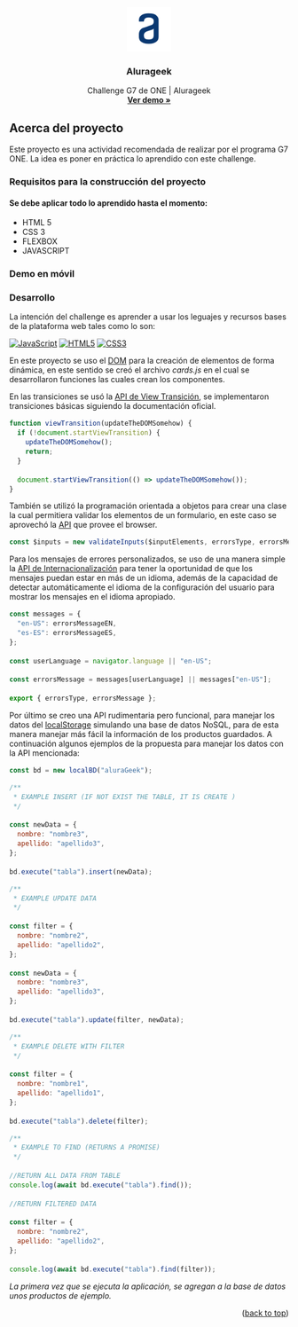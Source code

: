 <!-- PROJECT LOGO -->
<br />
<div id="encabezado" align="center">
    <img src="./assets//img/logoalura.svg" alt="Logo" width="80" height="80">

  <h3 align="center">Alurageek</h3>

  <p align="center">
    Challenge G7 de ONE | Alurageek
    <br />
    <a href="#" target="_blank"><strong>Ver demo »</strong></a>
    <br />
  </p>
</div>

<!-- ABOUT THE PROJECT -->

## Acerca del proyecto



Este proyecto es una actividad recomendada de realizar por el programa G7 ONE. La idea es poner en práctica lo aprendido con este challenge.

### Requisitos para la construcción del proyecto

#### Se debe aplicar todo lo aprendido hasta el momento:

- HTML 5
- CSS 3
- FLEXBOX
- JAVASCRIPT

### Demo en móvil

<p align="center">
<a></a>
</p>

### Desarrollo

La intención del challenge es aprender a usar los leguajes y recursos bases de la plataforma web tales como lo son:

[![JavaScript][JavaScript]][JavaScript-url]
[![HTML5][HTML5]][HTML5-url]
[![CSS3][CSS3]][CSS3-url]

En este proyecto se uso el <a href="https://developer.mozilla.org/es/docs/Web/API/Document/createElement" target="_blank">DOM<a/> para la creación de elementos de forma dinámica, en este sentido se creó el archivo <i>cards.js</i> en el cual se desarrollaron funciones las cuales crean los componentes.

En las transiciones se usó la <a href="https://developer.chrome.com/docs/web-platform/view-transitions?hl=es-419" target="_blank">API de View Transición</a>, se implementaron transiciones básicas siguiendo la documentación oficial.

```js
function viewTransition(updateTheDOMSomehow) {
  if (!document.startViewTransition) {
    updateTheDOMSomehow();
    return;
  }

  document.startViewTransition(() => updateTheDOMSomehow());
}
```

También se utilizó la programación orientada a objetos para crear una clase la cual permitiera validar los elementos de un formulario, en este caso se aprovechó la <a href="https://developer.mozilla.org/es/docs/Learn/Forms/Form_validation" target="_blank">API</a> que provee el browser.

```js
const $inputs = new validateInputs($inputElements, errorsType, errorsMessage);
```

Para los mensajes de errores personalizados, se uso de una manera simple la <a href="https://developer.mozilla.org/es/docs/Web/JavaScript/Reference/Global_Objects/Intl" target="_blank">API de Internacionalización</a> para tener la oportunidad de que los mensajes puedan estar en más de un idioma, además de la capacidad de detectar automáticamente el idioma de la configuración del usuario para mostrar los mensajes en el idioma apropiado.

```js
const messages = {
  "en-US": errorsMessageEN,
  "es-ES": errorsMessageES,
};

const userLanguage = navigator.language || "en-US";

const errorsMessage = messages[userLanguage] || messages["en-US"];

export { errorsType, errorsMessage };
```

Por último se creo una API rudimentaria pero funcional, para manejar los datos del <a href="https://developer.mozilla.org/es/docs/Web/API/Window/localStorage" target="_blank">localStorage</a> simulando una base de datos NoSQL, para de esta manera manejar más fácil la información de los productos guardados.
A continuación algunos ejemplos de la propuesta para manejar los datos con la API mencionada:

```js
const bd = new localBD("aluraGeek");
```

```js
/**
 * EXAMPLE INSERT (IF NOT EXIST THE TABLE, IT IS CREATE )
 */

const newData = {
  nombre: "nombre3",
  apellido: "apellido3",
};

bd.execute("tabla").insert(newData);
```

```js
/**
 * EXAMPLE UPDATE DATA
 */

const filter = {
  nombre: "nombre2",
  apellido: "apellido2",
};

const newData = {
  nombre: "nombre3",
  apellido: "apellido3",
};

bd.execute("tabla").update(filter, newData);
```

```js
/**
 * EXAMPLE DELETE WITH FILTER
 */

const filter = {
  nombre: "nombre1",
  apellido: "apellido1",
};

bd.execute("tabla").delete(filter);
```

```js
/**
 * EXAMPLE TO FIND (RETURNS A PROMISE)
 */

//RETURN ALL DATA FROM TABLE
console.log(await bd.execute("tabla").find());

//RETURN FILTERED DATA

const filter = {
  nombre: "nombre2",
  apellido: "apellido2",
};

console.log(await bd.execute("tabla").find(filter));
```

<i>La primera vez que se ejecuta la aplicación, se agregan a la base de datos unos productos de ejemplo.</i>

<p align="right">(<a href="#encabezado">back to top</a>)</p>

<!-- MARKDOWN LINKS & IMAGES -->

[JavaScript]: https://img.shields.io/badge/javascript-grey?logo=javascript
[JavaScript-url]: https://developer.mozilla.org/es/docs/Web/JavaScript
[HTML5]: https://img.shields.io/badge/html5-blue?logo=html5
[HTML5-url]: https://developer.mozilla.org/es/docs/Glossary/HTML5
[CSS3]: https://img.shields.io/badge/css3-orange?logo=css3
[CSS3-url]: https://developer.mozilla.org/es/docs/Web/CSS
[product-screenshot-desktop]: ./assets/img/shots_so.webp
